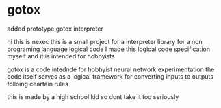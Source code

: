 # gotox
added prototype gotox interpreter



hi this is nexec
this is a small project for a interpreter library for a non programing language logical code
I made this logical code specification myself and it is intended for hobbyists

gotox is a code intednde for hobbyist neural network experimentation
the code itself serves as a logical framework for converting inputs to outputs folloing ceartain rules

this is made by a high school kid so dont take it too seriously
